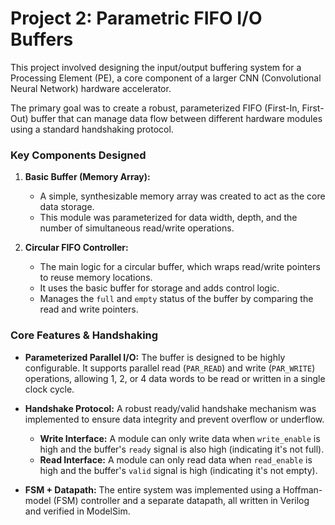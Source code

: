 # Project 2: Parametric FIFO I/O Buffers

This project involved designing the input/output buffering system for a Processing Element (PE), a core component of a larger CNN (Convolutional Neural Network) hardware accelerator.

The primary goal was to create a robust, parameterized FIFO (First-In, First-Out) buffer that can manage data flow between different hardware modules using a standard handshaking protocol.

### Key Components Designed

1.  **Basic Buffer (Memory Array):**
    * A simple, synthesizable memory array was created to act as the core data storage.
    * This module was parameterized for data width, depth, and the number of simultaneous read/write operations.

2.  **Circular FIFO Controller:**
    * The main logic for a circular buffer, which wraps read/write pointers to reuse memory locations.
    * It uses the basic buffer for storage and adds control logic.
    * Manages the `full` and `empty` status of the buffer by comparing the read and write pointers.

### Core Features & Handshaking

* **Parameterized Parallel I/O:** The buffer is designed to be highly configurable. It supports parallel read (`PAR_READ`) and write (`PAR_WRITE`) operations, allowing 1, 2, or 4 data words to be read or written in a single clock cycle.

* **Handshake Protocol:** A robust ready/valid handshake mechanism was implemented to ensure data integrity and prevent overflow or underflow.
    * **Write Interface:** A module can only write data when `write_enable` is high and the buffer's `ready` signal is also high (indicating it's not full).
    * **Read Interface:** A module can only read data when `read_enable` is high and the buffer's `valid` signal is high (indicating it's not empty).

* **FSM + Datapath:** The entire system was implemented using a Hoffman-model (FSM) controller and a separate datapath, all written in Verilog and verified in ModelSim.
